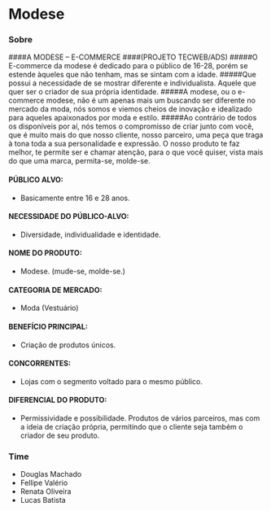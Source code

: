 # Modese

### Sobre

####A MODESE – E-COMMERCE
####(PROJETO TECWEB/ADS)
#####O E-commerce da modese  é dedicado para o público de 16-28, porém se estende àqueles que não tenham, mas se sintam com a idade.
#####Que possui a necessidade de se mostrar diferente e individualista. Aquele que quer ser o criador de sua própria identidade.
#####A modese, ou o e-commerce modese, não é um apenas mais um buscando ser diferente no mercado da moda, nós somos e viemos cheios de inovação e idealizado para aqueles apaixonados por moda e estilo.
#####Ao contrário de todos os disponíveis por aí, nós temos o compromisso de criar junto com você, que é muito mais do que nosso cliente, nosso parceiro, uma peça que traga à tona toda a sua personalidade e expressão. O nosso produto te faz melhor, te permite ser e chamar atenção, para o que você quiser, vista mais do que uma marca, permita-se, molde-se.

#### PÚBLICO ALVO:
- Basicamente entre 16 e 28 anos.

#### NECESSIDADE DO PÚBLICO-ALVO:
- Diversidade, individualidade e identidade.

#### NOME DO PRODUTO:
- Modese. (mude-se, molde-se.)

#### CATEGORIA DE MERCADO:
- Moda (Vestuário)

#### BENEFÍCIO PRINCIPAL:
- Criação de produtos únicos.

#### CONCORRENTES:
- Lojas com o segmento voltado para o mesmo público.

#### DIFERENCIAL DO PRODUTO:
- Permissividade e possibilidade. Produtos de vários parceiros, mas com a ideia de criação própria, permitindo que o cliente seja também o criador de seu produto.

### Time

- Douglas Machado
- Fellipe Valério
- Renata Oliveira
- Lucas Batista
